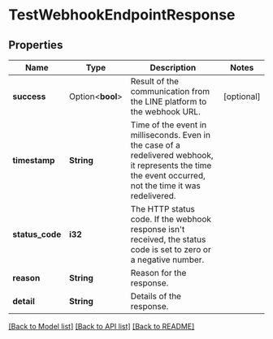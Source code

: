 # TestWebhookEndpointResponse

## Properties

Name | Type | Description | Notes
------------ | ------------- | ------------- | -------------
**success** | Option<**bool**> | Result of the communication from the LINE platform to the webhook URL. | [optional]
**timestamp** | **String** | Time of the event in milliseconds. Even in the case of a redelivered webhook, it represents the time the event occurred, not the time it was redelivered.  | 
**status_code** | **i32** | The HTTP status code. If the webhook response isn't received, the status code is set to zero or a negative number. | 
**reason** | **String** | Reason for the response. | 
**detail** | **String** | Details of the response. | 

[[Back to Model list]](../README.md#documentation-for-models) [[Back to API list]](../README.md#documentation-for-api-endpoints) [[Back to README]](../README.md)


